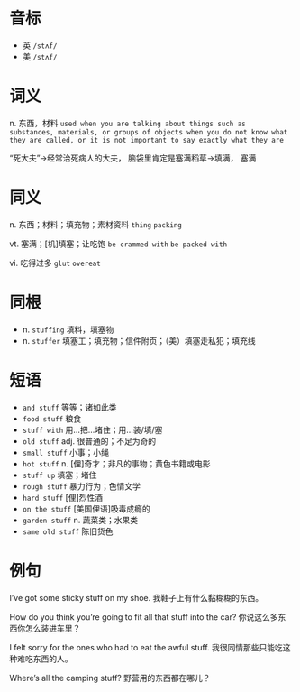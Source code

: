 # 音标

- 英 `/stʌf/`
- 美 `/stʌf/`

# 词义

n. 东西，材料
`used when you are talking about things such as substances, materials, or groups of objects when you do not know what they are called, or it is not important to say exactly what they are`



“死大夫”→经常治死病人的大夫， 脑袋里肯定是塞满稻草→填满， 塞满

# 同义

n. 东西；材料；填充物；素材资料
`thing` `packing`

vt. 塞满；[机]填塞；让吃饱
`be crammed with` `be packed with`

vi. 吃得过多
`glut` `overeat`

# 同根

- n. `stuffing` 填料，填塞物
- n. `stuffer` 填塞工；填充物；信件附页；（美）填塞走私犯；填充线

# 短语

- `and stuff` 等等；诸如此类
- `food stuff` 粮食
- `stuff with` 用…把…堵住；用…装/填/塞
- `old stuff` adj. 很普通的；不足为奇的
- `small stuff` 小事；小绳
- `hot stuff` n. [俚]奇才；非凡的事物；黄色书籍或电影
- `stuff up` 填塞；堵住
- `rough stuff` 暴力行为；色情文学
- `hard stuff` [俚]烈性酒
- `on the stuff` [美国俚语]吸毒成瘾的
- `garden stuff` n. 蔬菜类；水果类
- `same old stuff` 陈旧货色

# 例句

I’ve got some sticky stuff on my shoe.
我鞋子上有什么黏糊糊的东西。

How do you think you’re going to fit all that stuff into the car?
你说这么多东西你怎么装进车里？

I felt sorry for the ones who had to eat the awful stuff.
我很同情那些只能吃这种难吃东西的人。

Where’s all the camping stuff?
野营用的东西都在哪儿？


